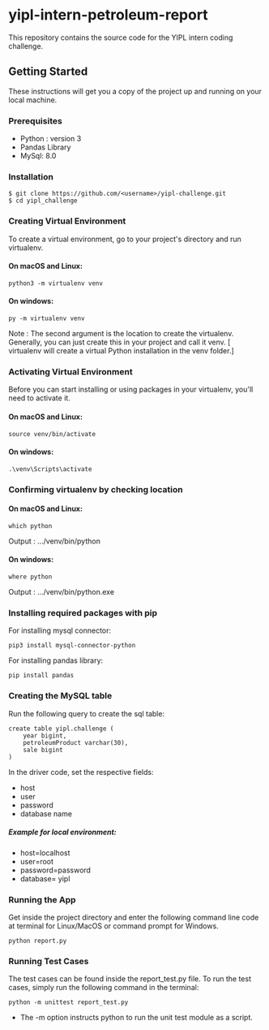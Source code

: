 # yipl-intern-petroleum-report
This repository contains the source code for the YIPL intern coding challenge.

## Getting Started
These instructions will get you a copy of the project up and running on your local machine.

### Prerequisites
* Python : version 3
* Pandas Library
* MySql: 8.0

### Installation

```
$ git clone https://github.com/<username>/yipl-challenge.git
$ cd yipl_challenge
```

### Creating Virtual Environment
To create a virtual environment, go to your project's directory and run virtualenv.

#### On macOS and Linux:
```
python3 -m virtualenv venv
```
#### On windows:
```
py -m virtualenv venv
```
Note : The second argument is the location to create the virtualenv. Generally, you can just create this in your project and call it venv. [ virtualenv will create a virtual Python installation in the venv folder.]

### Activating Virtual Environment
Before you can start installing or using packages in your virtualenv, you'll need to activate it.

#### On macOS and Linux:
```
source venv/bin/activate
```
#### On windows:
```
.\venv\Scripts\activate
```

### Confirming virtualenv by checking location
#### On macOS and Linux:
```
which python
```
Output : .../venv/bin/python

#### On windows:
```
where python
```
Output : .../venv/bin/python.exe

### Installing required packages with pip
For installing mysql connector:
```
pip3 install mysql-connector-python
```
For installing pandas library:
```
pip install pandas
```
### Creating the MySQL table 
Run the following query to create the sql table:
```
create table yipl.challenge (
    year bigint,
    petroleumProduct varchar(30),
    sale bigint
)
```
In the driver code, set the respective fields:
* host
* user
* password
* database name
##### Example for local environment:
* host=localhost
* user=root
* password=password
* database= yipl

### Running the App
Get inside the project directory and enter the following command line code at terminal for Linux/MacOS or command prompt for Windows.
```
python report.py
```

### Running Test Cases
The test cases can be found inside the report_test.py file.
To run the test cases, simply run the following command in the terminal:
```
python -m unittest report_test.py
```
* The -m option instructs python to run the unit test module as a script.
